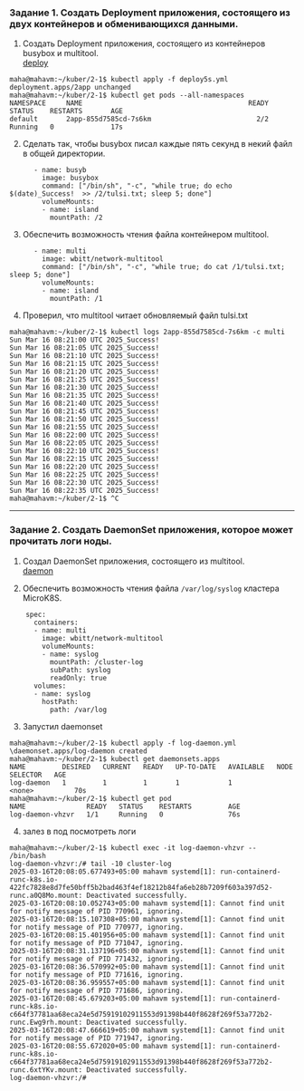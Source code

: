 ### Задание 1. Создать Deployment приложения, состоящего из двух контейнеров и обменивающихся данными.

1. Создать Deployment приложения, состоящего из контейнеров busybox и multitool.   
[deploy](https://github.com/Heimdier/DEV/blob/main/Kube/2.1/deploy.yml)
```shell
maha@mahavm:~/kuber/2-1$ kubectl apply -f deploy5s.yml
deployment.apps/2app unchanged
maha@mahavm:~/kuber/2-1$ kubectl get pods --all-namespaces
NAMESPACE     NAME                                         READY   STATUS    RESTARTS       AGE
default       2app-855d7585cd-7s6km                          2/2     Running   0              17s
```

2. Сделать так, чтобы busybox писал каждые пять секунд в некий файл в общей директории.
```shell
      - name: busyb
        image: busybox
        command: ["/bin/sh", "-c", "while true; do echo $(date)_Success!  >> /2/tulsi.txt; sleep 5; done"]
        volumeMounts:
        - name: island
          mountPath: /2
```
   
3. Обеспечить возможность чтения файла контейнером multitool.
```shell
      - name: multi
        image: wbitt/network-multitool
        command: ["/bin/sh", "-c", "while true; do cat /1/tulsi.txt; sleep 5; done"]
        volumeMounts:
        - name: island
          mountPath: /1
```

4. Проверил, что multitool читает обновляемый файл tulsi.txt

```shell
maha@mahavm:~/kuber/2-1$ kubectl logs 2app-855d7585cd-7s6km -c multi
Sun Mar 16 08:21:00 UTC 2025_Success!
Sun Mar 16 08:21:05 UTC 2025_Success!
Sun Mar 16 08:21:10 UTC 2025_Success!
Sun Mar 16 08:21:15 UTC 2025_Success!
Sun Mar 16 08:21:20 UTC 2025_Success!
Sun Mar 16 08:21:25 UTC 2025_Success!
Sun Mar 16 08:21:30 UTC 2025_Success!
Sun Mar 16 08:21:35 UTC 2025_Success!
Sun Mar 16 08:21:40 UTC 2025_Success!
Sun Mar 16 08:21:45 UTC 2025_Success!
Sun Mar 16 08:21:50 UTC 2025_Success!
Sun Mar 16 08:21:55 UTC 2025_Success!
Sun Mar 16 08:22:00 UTC 2025_Success!
Sun Mar 16 08:22:05 UTC 2025_Success!
Sun Mar 16 08:22:10 UTC 2025_Success!
Sun Mar 16 08:22:15 UTC 2025_Success!
Sun Mar 16 08:22:20 UTC 2025_Success!
Sun Mar 16 08:22:25 UTC 2025_Success!
Sun Mar 16 08:22:30 UTC 2025_Success!
Sun Mar 16 08:22:35 UTC 2025_Success!
maha@mahavm:~/kuber/2-1$ ^C

```


------

### Задание 2. Создать DaemonSet приложения, которое может прочитать логи ноды.

1. Создал DaemonSet приложения, состоящего из multitool.   
[daemon](https://github.com/Heimdier/DEV/blob/main/Kube/2.1/daemon.yml)
  
2. Обеспечить возможность чтения файла `/var/log/syslog` кластера MicroK8S.
```shell
    spec:
      containers:
      - name: multi
        image: wbitt/network-multitool
        volumeMounts:
        - name: syslog
          mountPath: /cluster-log
          subPath: syslog
          readOnly: true
      volumes:
      - name: syslog
        hostPath:
          path: /var/log
```
3. Запустил daemonset

```shell
maha@mahavm:~/kuber/2-1$ kubectl apply -f log-daemon.yml
\daemonset.apps/log-daemon created
maha@mahavm:~/kuber/2-1$ kubectl get daemonsets.apps 
NAME         DESIRED   CURRENT   READY   UP-TO-DATE   AVAILABLE   NODE SELECTOR   AGE
log-daemon   1         1         1       1            1           <none>          70s
maha@mahavm:~/kuber/2-1$ kubectl get pod
NAME               READY   STATUS    RESTARTS         AGE
log-daemon-vhzvr   1/1     Running   0                76s

```
4. залез в под посмотреть логи
```shell
maha@mahavm:~/kuber/2-1$ kubectl exec -it log-daemon-vhzvr -- /bin/bash
log-daemon-vhzvr:/# tail -10 cluster-log
2025-03-16T20:08:05.677493+05:00 mahavm systemd[1]: run-containerd-runc-k8s.io-422fc7828e8d7fe50bff5b2bad463f4ef18212b84fa6eb28b7209f603a397d52-runc.a0Q8Mo.mount: Deactivated successfully.
2025-03-16T20:08:10.052743+05:00 mahavm systemd[1]: Cannot find unit for notify message of PID 770961, ignoring.
2025-03-16T20:08:15.107308+05:00 mahavm systemd[1]: Cannot find unit for notify message of PID 770977, ignoring.
2025-03-16T20:08:15.401956+05:00 mahavm systemd[1]: Cannot find unit for notify message of PID 771047, ignoring.
2025-03-16T20:08:31.137196+05:00 mahavm systemd[1]: Cannot find unit for notify message of PID 771432, ignoring.
2025-03-16T20:08:36.570992+05:00 mahavm systemd[1]: Cannot find unit for notify message of PID 771616, ignoring.
2025-03-16T20:08:36.959557+05:00 mahavm systemd[1]: Cannot find unit for notify message of PID 771686, ignoring.
2025-03-16T20:08:45.679203+05:00 mahavm systemd[1]: run-containerd-runc-k8s.io-c664f37781aa68eca24e5d75919102911553d91398b440f8628f269f53a772b2-runc.Ewg9rh.mount: Deactivated successfully.
2025-03-16T20:08:47.666619+05:00 mahavm systemd[1]: Cannot find unit for notify message of PID 771947, ignoring.
2025-03-16T20:08:55.672020+05:00 mahavm systemd[1]: run-containerd-runc-k8s.io-c664f37781aa68eca24e5d75919102911553d91398b440f8628f269f53a772b2-runc.6xtYKv.mount: Deactivated successfully.
log-daemon-vhzvr:/# 
```

